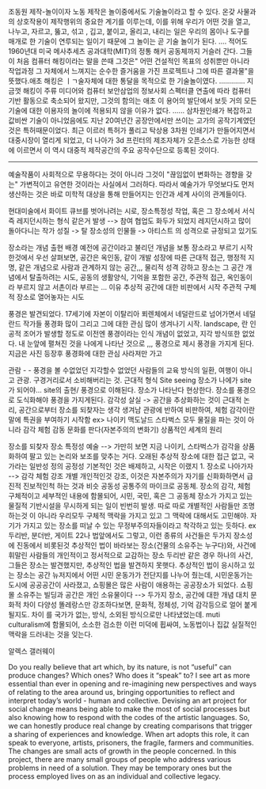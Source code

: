 

조동원 제작-놀이이자 노동
제작은 놀이중에서도 기술놀이라고 할 수 있다. 온갖 사물과의 상호작용이 제작행위의 중요한 계기를  이루는데, 이를 위해 우리가 어떤 것을 열고, 나누고, 자르고, 뚫고, 섞고 , 깁고, 붙이고, 올리고, 내리는 일은 우리의 몸이나 도구를 매개로 한 기술이 연루되는 일이기 때문에 그 놀이는 곧 기술 놀이가 된다. 
....
적어도 1960년대 미국  메사추세츠 공과대학(MIT)의 정통 해커 공동체까지 거슬러 간다. 그들이 처음 컴퓨터 해킹이라는 말을 쓴때 그것은" 어떤 건설적인 목표의 성취뿐만 아니라 작업과정 그 자체에서 느껴지는 순수한 즐거움을 가진 프로젝트나 그에 따른 결과물"을 뜻했다.애초 해킹은 ㅣㄱ술자체에 대한 통달을 목적으로 한 기술놀이였다. 
.............
지금껏 해킹이 주류 미디어와 컴퓨터 보안삼업의 정보사회 스펙터클 연출에 따라 컴퓨터 기반 활동으로 축소되어 왔지만, 그것의 함의는 애초 이 용어의 발단에서 보듯 거의 모든 기술에 대한 이용자의 놀이에 적용되지 않을 이유가 없다. 
......
삼차원인쇄가 복잡하고 값비싼 기술이 아니었음에도 지난 20여년간 공장안에서만 쓰이는 고가의 공작기계였던것은 특허때문이었다.
최근 이르러 특허가 풀리고 탁상용 3차원 인쇄기가 만들어지면서 대중시장이 열리게 되었고, 더 나아가 3d 프린터의 제조자체가 오픈소스로 가능한 상태에 이르면서 이 역시 대중적 제작공간의 주요 공작수단으로 등록된 것이다.


------------------
예술작품이 사회적으로 무용하다는 것이 아니라 그것이 "끊임없이 변화하는 경향을 갖는" 가변적이고 유연한 것이라는 사실에서 그러하다. 따라서 예술가가 무엇보다도 먼저 생산하는 것은 바로 미학적 대상을 통해 만들어지는 인간과 세계 사이의 관계들이다. 



현대미술에서 화이트 큐브를 벗어나려는 시로, 장소특정성 작업, 혹은 그 장소에서 서식 즉 레지던시하는 형식 같은거 발생 --> 참여 협업도 화두가 되었지 
레지던시하고 많이 돌아다니는 작가 성질 -> 탈 장소성의 인물들  -> 아티스트 의 성격으로 규정되고 있기도 

장소라는 개념 출현 배경 
예전에 공간이라고 불리던 개념을 보통 장소라고 부르기 시작한것에서 우선 살펴보면, 
공간은 옥인동, 같이 개발 성장에 따른 근대적 접근, 행정적 지명, 같은 개념으로 사람과 관계하지 않는 공간,,, 물리적 성격 강하고 
장소는 그 공간 개념에서 탈출하려는 시도, 공동의 생활양식, 기억을 포함한 공간, 주관적 접근, 옥인동이라 부르지 않고 서촌이라 부르는 ... 이유
추상적 공간에 대한 비판에서 시작 주관적 구체적 장소로 열어놓자는 시도

풍경은 발견되었다.
17세기에 자본이 이탈리아 푀렌체에서 네덜란드로 넘어가면서 네덜란드 작가들 풍경화 많이 그리고 그에 대한 관심 많이 생겨나기 시작. 
landscape, 란 인공적 조어가 발생할 정도로 이전엔 풍경이라는 인식 개념이 없었고, 지각 방식또한 없었다. 
내 눈앞에 펼쳐진 것을 나에게 나타난 것으로 ,,, 풍경으로 제시 풍경을 가지게 된다. 
지금은 사진 등장후 풍경화에 대한 관심 사라져만 가고 


관람 - - 풍경을 볼 수없었던 지각할수 없었던 사람들의 교육 방식의 일환, 여행이 아니고 관광. 구경거리로서 소비해버리는 것. 근대적 형식
               Site seeing 장소가 나에가 site가 되어야... site의 출현/ 풍경으로 이해된다. 장소가 나타난다 현상한다. 
                장소를 풍경으로 도식화해야 풍경을 가지게된다. 
감각성 살실 -> 공간을 추상화하는 것이 근대적 논리, 공간으로부터 장소를 되찾자는 생각 생겨남
관광에 반하여 비판하여, 체험 감각이란 말에 특권을 부여하기 시작함
        ex> 나이키 맥도날드 스타벅스 모두 물질을 파는 것이 아니라 감각 체험 감동 문화를 판다(자본주의의 변화기) 상품적인 세계의 원리 

장소를 되찾자 
장소 특정성 예술 --> 가만히 보면 지금 나이키, 스타벅스가 감각을 상품화하여 팔고 있는 논리와 보조를 맞추는 거다. 
    오래된 추상적 장소에 대한 접근 없고, 국가라는 일반성 정의 공정성 기본적인 것은 배제하고, 
    시작은 이랬지 1. 장소로 나아가자 --> 감각 체험 강조 개별 개인적인것 강조, 이것은 자본주의가 자기를 신화화하면서 급진적 진보적인척 하는 것과 비슷
공동성 공통주의 마이크로 공동체. 장소의 감각, 체험 구체적이고 세부적인 내용에 함몰되어, 시민, 국민, 혹은 그 공동체 장소가 가지고 있는 물질적 기반시설을 무시하게 되는 일이 빈번히 발생. 
따로 따로 개별적인 사람들만 조명하는것 이 아니라 우리모두  구체적 맥락을 가지고 있고 그 맥락에 대해서도 고민해야. 
자기가 가지고 있는 장소를 떠날 수 있는 무정부주의자들이라고 착각하고 있는 듯하다. 
ex
두리반, 분더반, 게이트 22나 법앞에서도 그렇고, 이런 종류의 사건들은 두가지 장소성에 진동에서 비롯된것
추상적인 법이 바라보는 장소(건물의 소유주는 누구다)와, 사건에 휘말린 사람들의 개인적이고 정서적으로 교감하는 장소
두리반 같은 경우 하나의 사건, 그들은 장소는 발견했지만, 추상적인 법을 발견하지 못햇다. 추상적인 법이 응시하고 있는 장소는 공간 
뉴저지에서 어떤 시민 운동가가 전단지를 나누어 줬는데, 시민운동가는 도시에 공공공간이 사라졌고, 쇼핑몰은 많은 사람이 애용하는 공공장소가 되었다. 
   쇼핑몰 소유주는 빌딩과 공간은 개인 소유물이다 --> 두가지 장소, 공간에 대한 개념 대치 
문화적 차이 다양성 똘레랑스만 강조하다보면, 문화적, 정체성, 기억 감각등으로 얼어 붙게 될지도. 
차이 를 국가가 없는, 방식, 소외된 방식으로만 나타냈었는데. 
muti culturalism에 함몰되어, 소소한 검소한 이런 미덕에 휩싸여, 노동법이나 집값 실질적인 맥락을 드러내는 것을 잊는다.



알렉스 갤러웨이 




Do you really believe that art which, by its nature, is not “useful” can produce changes? Which ones? Who does it “speak” to?
I see art as more essential than ever in opening and re-imagining new perspectives and ways of relating to the area around us, bringing opportunities to reflect and interpret today’s world - human and collective. Devising an art project for social change means being able to make the most of social processes but also knowing how to respond with the codes of the artistic languages. So, we can honestly produce real change by creating comparisons that trigger a sharing of experiences and knowledge. When art adopts this role, it can speak to everyone, artists, prisoners, the fragile, farmers and communities. The changes are small acts of growth in the people concerned. In this project, there are many small groups of people who address various problems in need of a solution. They may be temporary ones but the process employed lives on as an individual and collective legacy.